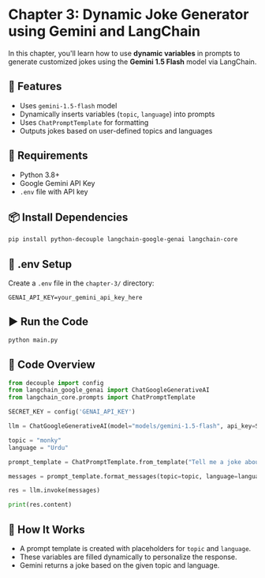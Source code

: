 
# Chapter 3: Dynamic Joke Generator using Gemini and LangChain

In this chapter, you'll learn how to use **dynamic variables** in prompts to generate customized jokes using the **Gemini 1.5 Flash** model via LangChain.

## 🧠 Features

- Uses `gemini-1.5-flash` model
- Dynamically inserts variables (`topic`, `language`) into prompts
- Uses `ChatPromptTemplate` for formatting
- Outputs jokes based on user-defined topics and languages

## 🚀 Requirements

- Python 3.8+
- Google Gemini API Key
- `.env` file with API key

## 📦 Install Dependencies

```bash
pip install python-decouple langchain-google-genai langchain-core
```

## 🔐 .env Setup

Create a `.env` file in the `chapter-3/` directory:

```
GENAI_API_KEY=your_gemini_api_key_here
```

## ▶️ Run the Code

```bash
python main.py
```

## 📄 Code Overview

```python
from decouple import config
from langchain_google_genai import ChatGoogleGenerativeAI
from langchain_core.prompts import ChatPromptTemplate

SECRET_KEY = config('GENAI_API_KEY')

llm = ChatGoogleGenerativeAI(model="models/gemini-1.5-flash", api_key=SECRET_KEY)

topic = "monky"
language = "Urdu"

prompt_template = ChatPromptTemplate.from_template("Tell me a joke about {topic} in {language}.")

messages = prompt_template.format_messages(topic=topic, language=language)

res = llm.invoke(messages)

print(res.content)
```

## 📌 How It Works

- A prompt template is created with placeholders for `topic` and `language`.
- These variables are filled dynamically to personalize the response.
- Gemini returns a joke based on the given topic and language.
